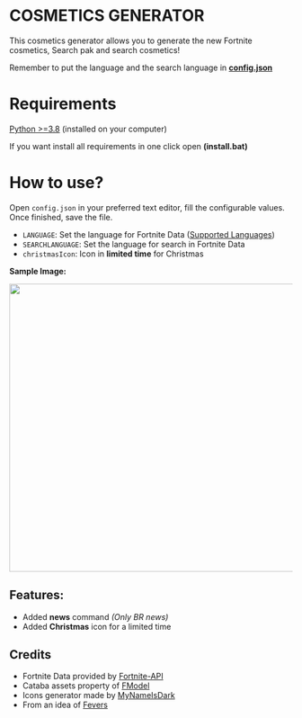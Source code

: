 # COSMETICS GENERATOR

This cosmetics generator allows you to generate the new Fortnite cosmetics, Search pak and search cosmetics!

Remember to put the language and the search language in [**config.json**](https://github.com/djlorenzouasset/Cosmetics-Generator/blob/main/config.json)

# Requirements

[Python >=3.8](https://www.python.org/downloads/) (installed on your computer)

If you want install all requirements in one click open **(install.bat)**


# How to use?

Open `config.json` in your preferred text editor, fill the configurable values. Once finished, save the file.

- `LANGUAGE`: Set the language for Fortnite Data ([Supported Languages](https://fortnite-api.com/documentation))
- `SEARCHLANGUAGE`: Set the language for search in Fortnite Data
- `christmasIcon`: Icon in **limited time** for Christmas

**Sample Image:**

<p align="left">
    <img src="https://cdn.discordapp.com/attachments/797918649163317310/913138149071388672/CID_A_266_Athena_Commando_F_Grandeur_9CO1M.png" width="512" draggable="false">
</p>

## Features:
 
 - Added **news** command *(Only BR news)*
 - Added **Christmas** icon for a limited time

## Credits

- Fortnite Data provided by [Fortnite-API](https://fortnite-api.com/)
- Cataba assets property of [FModel](https://github.com/iAmAsval/FModel)
- Icons generator made by [MyNameIsDark](https://github.com/MyNameIsDark01)
- From an idea of [Fevers](https://github.com/FortniteFevers) 

